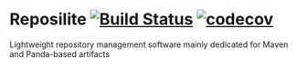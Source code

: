 # Reposilite [![Build Status](https://travis-ci.org/Panda-Programming-Language/Reposilite.svg?branch=master)](https://travis-ci.org/Panda-Programming-Language/Reposilite) [![codecov](https://codecov.io/gh/Panda-Programming-Language/Reposilite/branch/master/graph/badge.svg)](https://codecov.io/gh/Panda-Programming-Language/Reposilite)

Lightweight repository management software mainly dedicated for Maven and Panda-based artifacts
